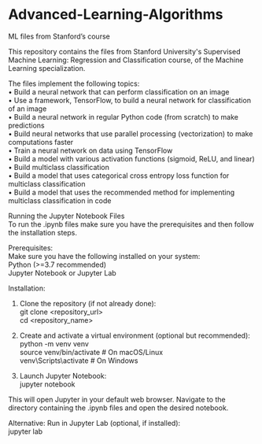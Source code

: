 # Advanced-Learning-Algorithms
ML files from Stanford’s course

This repository contains the files from Stanford University's Supervised Machine Learning: Regression and Classification course, of the Machine Learning specialization. <br>

The files implement the following topics: <br>
• Build a neural network that can perform classification on an image <br>
• Use a framework, TensorFlow, to build a neural network for classification of an image <br>
• Build a neural network in regular Python code (from scratch) to make predictions <br>
• Build neural networks that use parallel processing (vectorization) to make computations faster <br>
• Train a neural network on data using TensorFlow <br>
• Build a model with various activation functions (sigmoid, ReLU, and linear) <br>
• Build multiclass classification <br>
• Build a model that uses categorical cross entropy loss function for multiclass classification <br>
• Build a model that uses the recommended method for implementing multiclass classification in code <br>

Running the Jupyter Notebook Files <br>
To run the .ipynb files make sure you have the prerequisites and then follow the installation steps. <br>

Prerequisites: <br>
Make sure you have the following installed on your system: <br>
Python (>=3.7 recommended) <br>
Jupyter Notebook or Jupyter Lab <br>

Installation: <br>
1. Clone the repository (if not already done): <br>
git clone <repository_url> <br>
cd <repository_name> <br>

2. Create and activate a virtual environment (optional but recommended): <br>
python -m venv venv <br>
source venv/bin/activate # On macOS/Linux <br>
venv\Scripts\activate # On Windows <br>

3. Launch Jupyter Notebook: <br>
jupyter notebook <br>

This will open Jupyter in your default web browser. Navigate to the directory containing the .ipynb files and open the desired notebook. <br>

Alternative: Run in Jupyter Lab (optional, if installed): <br>
jupyter lab
